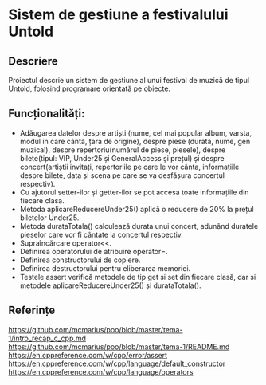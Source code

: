 # Sistem de gestiune a festivalului Untold

## Descriere

Proiectul descrie un sistem de gestiune al unui festival de muzică de tipul Untold, folosind programare orientată pe obiecte.

## Funcționalități:
- Adăugarea datelor despre artiști (nume, cel mai popular album, varsta, modul in care cântă, țara de origine), despre piese (durată, nume, gen muzical), despre repertoriu(numărul de piese, piesele), despre bilete(tipul: VIP, Under25 și GeneralAccess și prețul) și despre concert(artiștii invitați, repertoriile pe care le vor cânta, informațiile despre bilete, data și scena pe care se va desfășura concertul respectiv). 
- Cu ajutorul setter-ilor și getter-ilor se pot accesa toate informațiile din fiecare clasa.
- Metoda aplicareReducereUnder25() aplică o reducere de 20% la prețul biletelor Under25.
- Metoda durataTotala() calculează durata unui concert, adunând duratele pieselor care vor fi cântate la concertul respectiv.
- Supraîncărcare operator<<.
- Definirea operatorului de atribuire operator=.
- Definirea constructorului de copiere.
- Definirea destructorului pentru eliberarea memoriei. 
- Testele assert verifică metodele de tip get și set din fiecare clasă, dar si metodele aplicareReducereUnder25() și durataTotala().

## Referințe
https://github.com/mcmarius/poo/blob/master/tema-1/intro_recap_c_cpp.md
https://github.com/mcmarius/poo/blob/master/tema-1/README.md
https://en.cppreference.com/w/cpp/error/assert
https://en.cppreference.com/w/cpp/language/default_constructor
https://en.cppreference.com/w/cpp/language/operators
